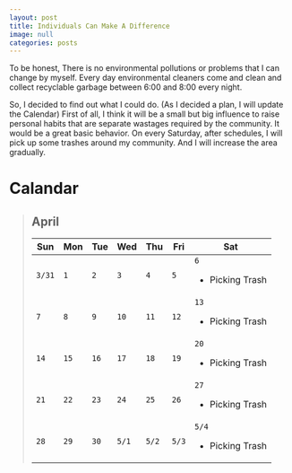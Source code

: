 ```yaml
---
layout: post
title: Individuals Can Make A Difference
image: null
categories: posts
---
```


To be honest, There is no environmental pollutions or problems that I can change by myself.
Every day environmental cleaners come and clean and collect recyclable garbage between 6:00 and 8:00 every night.

So, I decided to find out what I could do.
(As I decided a plan, I will update the Calendar)
First of all, I think it will be a small but big influence to raise personal habits that are separate wastages required by the community.
It would be a great basic behavior.
On every Saturday, after schedules, I will pick up some trashes around my community. And I will increase the area gradually.

# Calandar

> ## April
> 
>|<center>Sun</center>|<center>Mon</center>|<center>Tue</center>|<center>Wed</center>|<center>Thu</center>|<center>Fri</center>|<center>Sat</center>|
>|--------------------|--------------------|--------------------|--------------------|--------------------|--------------------|--------------------|
>|`3/31`<br/>    |`1`<br/>       |`2`<br/>       |`3`<br/>       |`4`<br/>       |`5`<br/>       |`6`<ul><li>Picking Trash</li></ul>|
>|`7`<br/>       |`8`<br/>       |`9`<br/>       |`10`<br/>      |`11`<br/>      |`12`<br/>      |`13`<ul><li>Picking Trash</li></ul>|
>|`14`<br/>      |`15`<br/>      |`16`<br/>      |`17`<br/>      |`18`<br/>      |`19`<br/>      |`20`<ul><li>Picking Trash</li></ul>|
>|`21`<br/>      |`22`<br/>      |`23`<br/>      |`24`<br/>      |`25`<br/>      |`26`<br/>      |`27`<ul><li>Picking Trash</li></ul>|
>|`28`<br/>      |`29`<br/>      |`30`<br/>      |`5/1`<br/>     |`5/2`<br/>     |`5/3`<br/>     |`5/4`<ul><li>Picking Trash</li></ul>|
